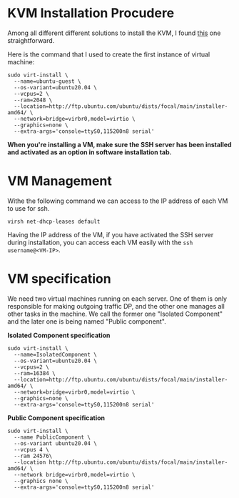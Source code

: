 # KVM Installation Procudere
Among all different different solutions to install the KVM, I found [this](https://phoenixnap.com/kb/ubuntu-install-kvm) one straightforward. 

Here is the command that I used to create the first instance of virtual machine:
```
sudo virt-install \
  --name=ubuntu-guest \
  --os-variant=ubuntu20.04 \ 
  --vcpus=2 \
  --ram=2048 \ 
  --location=http://ftp.ubuntu.com/ubuntu/dists/focal/main/installer-amd64/ \
  --network=bridge=virbr0,model=virtio \
  --graphics=none \
  --extra-args='console=ttyS0,115200n8 serial' 
```
**When you're installing a VM, make sure the SSH server has been installed and activated as an option in software installation tab.**

# VM Management
Withe the following command we can access to the IP address of each VM to use for ssh.
```
virsh net-dhcp-leases default
```
Having the IP address of the VM, if you have activated the SSH server during installation, you can access each VM easily with the `ssh username@<VM-IP>`.

# VM specification
We need two virtual machines running on each server. One of them is only responsible for making outgoing traffic DP, and the other one manages all other tasks in the machine.
We call the former one "Isolated Component" and the later one is being named "Public component". 

**Isolated Component specification**
```
sudo virt-install \
  --name=IsolatedComponent \
  --os-variant=ubuntu20.04 \ 
  --vcpus=2 \
  --ram=16384 \ 
  --location=http://ftp.ubuntu.com/ubuntu/dists/focal/main/installer-amd64/ \
  --network=bridge=virbr0,model=virtio \
  --graphics=none \
  --extra-args='console=ttyS0,115200n8 serial' 
```

**Public Component specification**
```
sudo virt-install \
  --name PublicComponent \
  --os-variant ubuntu20.04 \ 
  --vcpus 4 \
  --ram 24576\ 
  --location http://ftp.ubuntu.com/ubuntu/dists/focal/main/installer-amd64/ \
  --network bridge=virbr0,model=virtio \
  --graphics none \
  --extra-args='console=ttyS0,115200n8 serial' 
```
